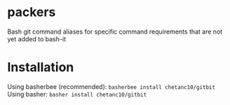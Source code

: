 # packers
Bash git command aliases for specific command requirements that are not yet added to bash-it

# Installation
Using basherbee (recommended): ```basherbee install chetanc10/gitbit```  
Using basher: ```basher install chetanc10/gitbit```


